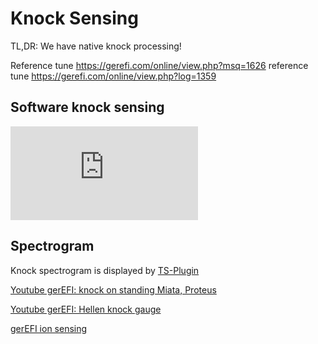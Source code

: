 # Knock Sensing

TL,DR: We have native knock processing!

Reference tune https://gerefi.com/online/view.php?msq=1626 reference tune https://gerefi.com/online/view.php?log=1359

## Software knock sensing

![x](https://gerefi.com/forum/download/file.php?id=6900)

## Spectrogram

Knock spectrogram is displayed by [TS-Plugin](TS-Plugin)

[Youtube gerEFI: knock on standing Miata, Proteus](https://youtu.be/GOWEKU2SH9I)

[Youtube gerEFI: Hellen knock gauge](https://youtu.be/oJKI8X4oxCs)


[gerEFI ion sensing](Saab-Trionic-8-Combustion-Detection-Module-on-Mazda-Miata-running-gerEFI)
